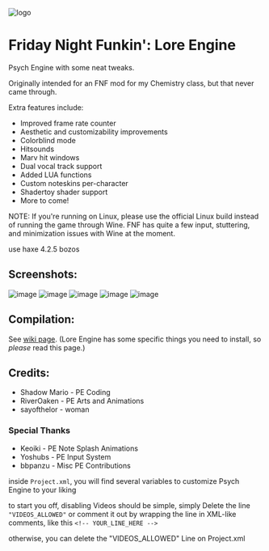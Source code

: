 ![logo](https://user-images.githubusercontent.com/35895538/184577297-98b08bcc-3144-45a7-b33f-64a11dc3c652.png)
# Friday Night Funkin': Lore Engine
Psych Engine with some neat tweaks.

Originally intended for an FNF mod for my Chemistry class, but that never came through.

Extra features include:
- Improved frame rate counter
- Aesthetic and customizability improvements
- Colorblind mode
- Hitsounds
- Marv hit windows
- Dual vocal track support
- Added LUA functions
- Custom noteskins per-character
- Shadertoy shader support
- More to come!

NOTE: If you're running on Linux, please use the official Linux build instead of running the game through Wine. FNF has quite a few input, stuttering, and minimization issues with Wine at the moment.

use haxe 4.2.5 bozos

## Screenshots:
![image](https://user-images.githubusercontent.com/35895538/184577088-49f7d70d-56af-4869-9f62-f25df2c396e2.png)
![image](https://user-images.githubusercontent.com/35895538/184577103-2946a3ed-95a8-4924-81f5-e41f36c2537e.png)
![image](https://user-images.githubusercontent.com/35895538/184577215-8128fee2-bfd9-44a2-b2e0-89ad614c06cf.png)
![image](https://user-images.githubusercontent.com/35895538/184577246-28225976-ae3b-48d9-a644-3f5e48ed70da.png)
![image](https://user-images.githubusercontent.com/35895538/184577280-c03ce108-7792-48fa-9430-7aa7e1e0f446.png)


## Compilation:
See [wiki page](https://github.com/sayofthelor/lore-engine/wiki/How-to-compile-Lore-Engine). (Lore Engine has some specific things you need to install, so *please* read this page.)
## Credits:
* Shadow Mario - PE Coding
* RiverOaken - PE Arts and Animations
* sayofthelor - woman
### Special Thanks
* Keoiki - PE Note Splash Animations
* Yoshubs - PE Input System
* bbpanzu - Misc PE Contributions

inside `Project.xml`, you will find several variables to customize Psych Engine to your liking

to start you off, disabling Videos should be simple, simply Delete the line `"VIDEOS_ALLOWED"` or comment it out by wrapping the line in XML-like comments, like this `<!-- YOUR_LINE_HERE -->`

otherwise, you can delete the "VIDEOS_ALLOWED" Line on Project.xml
